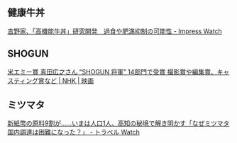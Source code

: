 ## 健康牛丼

[吉野家、「高機能牛丼」研究開発　過食や肥満抑制の可能性 - Impress Watch](https://www.watch.impress.co.jp/docs/news/1622401.html)

## SHOGUN

[米エミー賞 真田広之さん “SHOGUN 将軍” 14部門で受賞 撮影賞や編集賞、キャスティング賞など | NHK | 映画](https://www3.nhk.or.jp/news/html/20240910/k10014577611000.html)

## ミツマタ

[新紙幣の原料9割が……いまは人口1人、高知の秘境で解き明かす「なぜミツマタ国内調達は困難になった？」 - トラベル Watch](https://travel.watch.impress.co.jp/docs/news/1622443.html)

